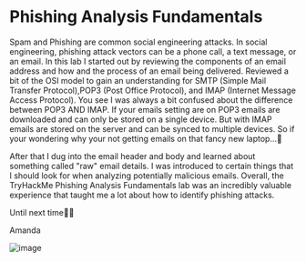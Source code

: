 # Phishing Analysis Fundamentals

Spam and Phishing are common social engineering attacks. In social engineering, phishing attack vectors can be a phone call, a text message, or an email. In this lab I started out by reviewing the components of an email address and how and the process of an email being delivered. Reviewed a bit of the OSI model to gain an understanding for SMTP (Simple Mail Transfer Protocol),POP3 (Post Office Protocol), and IMAP (Internet Message Access Protocol).  You see I was always a bit confused about the difference between POP3 AND IMAP.
If your emails setting are on POP3 emails are downloaded and can only be stored on a single device. But with IMAP emails are stored on the server and can be synced to multiple devices. So if your wondering why your not getting emails on that fancy new laptop...👀

After that I dug into the email header and body and learned about something called "raw" email details. I was introduced to certain things that I should look for when analyzing potentially malicious emails.
Overall, the TryHackMe Phishing Analysis Fundamentals lab was an incredibly valuable experience that taught me a lot about how to identify phishing attacks.

Until next time✌🏽

Amanda

![image](https://github.com/alubin03/TRM-PhishingF/assets/141780397/05562c16-9e14-4b2c-ad70-757405db579f)
